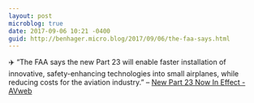```yaml
---
layout: post
microblog: true
date: 2017-09-06 10:21 -0400
guid: http://benhager.micro.blog/2017/09/06/the-faa-says.html
---
```

✈️ “The FAA says the new Part 23 will enable faster installation of innovative, safety-enhancing technologies into small airplanes, while reducing costs for the aviation industry.” – [New Part 23 Now In Effect - AVweb](https://www.avweb.com/avwebflash/news/New-Part-23-Now-In-Effect-229589-1.html)
